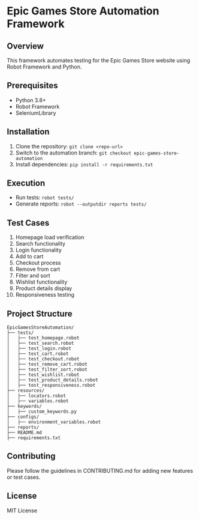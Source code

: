# Epic Games Store Automation Framework

## Overview
This framework automates testing for the Epic Games Store website using Robot Framework and Python.

## Prerequisites
- Python 3.8+
- Robot Framework
- SeleniumLibrary

## Installation
1. Clone the repository: `git clone <repo-url>`
2. Switch to the automation branch: `git checkout epic-games-store-automation`
3. Install dependencies: `pip install -r requirements.txt`

## Execution
- Run tests: `robot tests/`
- Generate reports: `robot --outputdir reports tests/`

## Test Cases
1. Homepage load verification
2. Search functionality
3. Login functionality
4. Add to cart
5. Checkout process
6. Remove from cart
7. Filter and sort
8. Wishlist functionality
9. Product details display
10. Responsiveness testing

## Project Structure
```
EpicGamesStoreAutomation/
├── tests/
│   ├── test_homepage.robot
│   ├── test_search.robot
│   ├── test_login.robot
│   ├── test_cart.robot
│   ├── test_checkout.robot
│   ├── test_remove_cart.robot
│   ├── test_filter_sort.robot
│   ├── test_wishlist.robot
│   ├── test_product_details.robot
│   ├── test_responsiveness.robot
├── resources/
│   ├── locators.robot
│   ├── variables.robot
├── keywords/
│   ├── custom_keywords.py
├── configs/
│   ├── environment_variables.robot
├── reports/
├── README.md
├── requirements.txt
```

## Contributing
Please follow the guidelines in CONTRIBUTING.md for adding new features or test cases.

## License
MIT License
